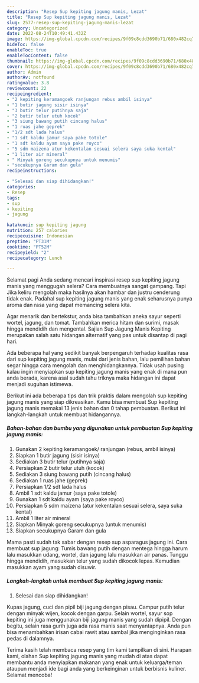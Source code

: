 ```yaml
---
description: "Resep Sup kepiting jagung manis, Lezat"
title: "Resep Sup kepiting jagung manis, Lezat"
slug: 2577-resep-sup-kepiting-jagung-manis-lezat
category: Uncategorized
date: 2022-08-24T10:49:41.432Z
image: https://img-global.cpcdn.com/recipes/9f09c8cdd3690b71/680x482cq70/sup-kepiting-jagung-manis-foto-resep-utama.jpg
hideToc: false
enableToc: true
enableTocContent: false
thumbnail: https://img-global.cpcdn.com/recipes/9f09c8cdd3690b71/680x482cq70/sup-kepiting-jagung-manis-foto-resep-utama.jpg
cover: https://img-global.cpcdn.com/recipes/9f09c8cdd3690b71/680x482cq70/sup-kepiting-jagung-manis-foto-resep-utama.jpg
author: Admin
authorAv: notfound
ratingvalue: 3.8
reviewcount: 22
recipeingredient:
- "2 kepiting keramangoek ranjungan rebus ambil isinya"
- "1 butir jagung sisir isinya"
- "3 butir telur putihnya saja"
- "2 butir telur utuh kocok"
- "3 siung bawang putih cincang halus"
- "1 ruas jahe geprek"
- "1/2 sdt lada halus"
- "1 sdt kaldu jamur saya pake totole"
- "1 sdt kaldu ayam saya pake royco"
- "5 sdm maizena atur kekentalan sesuai selera saya suka kental"
- "1 liter air mineral"
- " Minyak goreng secukupnya untuk menumis"
- "secukupnya Garam dan gula"
recipeinstructions:

- "Selesai dan siap dihidangkan!"
categories:
- Resep
tags:
- sup
- kepiting
- jagung

katakunci: sup kepiting jagung 
nutrition: 257 calories
recipecuisine: Indonesian
preptime: "PT31M"
cooktime: "PT52M"
recipeyield: "2"
recipecategory: Lunch

---
```



Selamat pagi Anda sedang mencari inspirasi resep sup kepiting jagung manis yang menggugah selera? Cara membuatnya sangat gampang. Tapi Jika keliru mengolah maka hasilnya akan hambar dan justru cenderung tidak enak. Padahal sup kepiting jagung manis yang enak seharusnya punya aroma dan rasa yang dapat memancing selera kita.


Agar menarik dan bertekstur, anda bisa tambahkan aneka sayur seperti wortel, jagung, dan tomat. Tambahkan merica hitam dan surimi, masak hingga mendidih dan mengental. Sajian Sup Jagung Manis Kepiting merupakan salah satu hidangan alternatif yang pas untuk disantap di pagi hari.

Ada beberapa hal yang sedikit banyak berpengaruh terhadap kualitas rasa dari sup kepiting jagung manis, mulai dari jenis bahan, lalu pemilihan bahan segar hingga cara mengolah dan menghidangkannya. Tidak usah pusing kalau ingin menyiapkan sup kepiting jagung manis yang enak di mana pun anda berada, karena asal sudah tahu triknya maka hidangan ini dapat menjadi suguhan istimewa.


Berikut ini ada beberapa tips dan trik praktis dalam mengolah sup kepiting jagung manis yang siap dikreasikan. Kamu bisa membuat Sup kepiting jagung manis memakai 13 jenis bahan dan 0 tahap pembuatan. Berikut ini langkah-langkah untuk membuat hidangannya.

<!--inarticleads1-->

##### Bahan-bahan dan bumbu yang digunakan untuk pembuatan Sup kepiting jagung manis:

1. Gunakan 2 kepiting keramangoek/ ranjungan (rebus, ambil isinya)
1. Siapkan 1 butir jagung (sisir isinya)
1. Sediakan 3 butir telur (putihnya saja)
1. Persiapkan 2 butir telur utuh (kocok)
1. Sediakan 3 siung bawang putih (cincang halus)
1. Sediakan 1 ruas jahe (geprek)
1. Persiapkan 1/2 sdt lada halus
1. Ambil 1 sdt kaldu jamur (saya pake totole)
1. Gunakan 1 sdt kaldu ayam (saya pake royco)
1. Persiapkan 5 sdm maizena (atur kekentalan sesuai selera, saya suka kental)
1. Ambil 1 liter air mineral
1. Siapkan  Minyak goreng secukupnya (untuk menumis)
1. Siapkan secukupnya Garam dan gula


Mama pasti sudah tak sabar dengan resep sup asparagus jagung ini. Cara membuat sup jagung: Tumis bawang putih dengan mentega hingga harum lalu masukkan udang, wortel, dan jagung lalu masukkan air panas. Tunggu hingga mendidih, masukkan telur yang sudah dikocok lepas. Kemudian masukkan ayam yang sudah disuwir. 

<!--inarticleads2-->

##### Langkah-langkah untuk membuat Sup kepiting jagung manis:


1. Selesai dan siap dihidangkan!

Kupas jagung, cuci dan pipil biji jagung dengan pisau. Campur putih telur dengan minyak wijen, kocok dengan garpu. Selain wortel, sayur sop kepiting ini juga menggunakan biji jagung manis yang sudah dipipil. Dengan begitu, selain rasa gurih juga ada rasa manis saat menyantapnya. Anda pun bisa menambahkan irisan cabai rawit atau sambal jika menginginkan rasa pedas di dalamnya. 

Terima kasih telah membaca resep yang tim kami tampilkan di sini. Harapan kami, olahan Sup kepiting jagung manis yang mudah di atas dapat membantu anda menyiapkan makanan yang enak untuk keluarga/teman ataupun menjadi ide bagi anda yang berkeinginan untuk berbisnis kuliner. Selamat mencoba!
